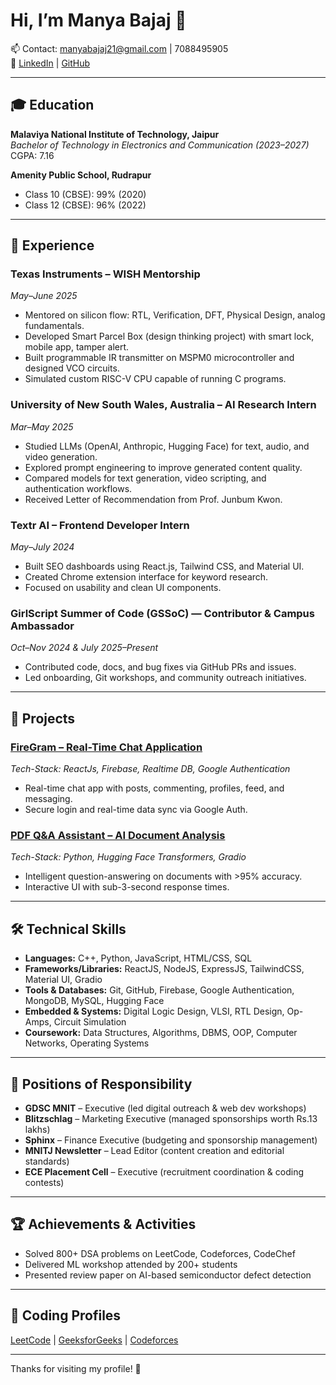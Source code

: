 # Hi, I’m Manya Bajaj 👋

📫 Contact: manyabajaj21@gmail.com | 7088495905  
🔗 [LinkedIn](https://linkedin.com/in/bajaj-manya2003) | [GitHub](https://github.com/manyabajaj21)

---

## 🎓 Education
**Malaviya National Institute of Technology, Jaipur**  
_Bachelor of Technology in Electronics and Communication (2023–2027)_  
CGPA: 7.16

**Amenity Public School, Rudrapur**  
- Class 10 (CBSE): 99% (2020)  
- Class 12 (CBSE): 96% (2022)

---

## 💼 Experience

### Texas Instruments – WISH Mentorship  
_May–June 2025_  
- Mentored on silicon flow: RTL, Verification, DFT, Physical Design, analog fundamentals.  
- Developed Smart Parcel Box (design thinking project) with smart lock, mobile app, tamper alert.  
- Built programmable IR transmitter on MSPM0 microcontroller and designed VCO circuits.  
- Simulated custom RISC-V CPU capable of running C programs.

### University of New South Wales, Australia – AI Research Intern  
_Mar–May 2025_  
- Studied LLMs (OpenAI, Anthropic, Hugging Face) for text, audio, and video generation.  
- Explored prompt engineering to improve generated content quality.  
- Compared models for text generation, video scripting, and authentication workflows.  
- Received Letter of Recommendation from Prof. Junbum Kwon.

### Textr AI – Frontend Developer Intern  
_May–July 2024_  
- Built SEO dashboards using React.js, Tailwind CSS, and Material UI.  
- Created Chrome extension interface for keyword research.  
- Focused on usability and clean UI components.

### GirlScript Summer of Code (GSSoC) — Contributor & Campus Ambassador  
_Oct–Nov 2024 & July 2025–Present_  
- Contributed code, docs, and bug fixes via GitHub PRs and issues.  
- Led onboarding, Git workshops, and community outreach initiatives.

---

## 🚀 Projects

### [FireGram – Real-Time Chat Application](https://github.com/manyabajaj21/Fire-Gram)  
_Tech-Stack: ReactJs, Firebase, Realtime DB, Google Authentication_  
- Real-time chat app with posts, commenting, profiles, feed, and messaging.  
- Secure login and real-time data sync via Google Auth.

### [PDF Q&A Assistant – AI Document Analysis](https://github.com/manyabajaj21/Document-Q-A-A)  
_Tech-Stack: Python, Hugging Face Transformers, Gradio_  
- Intelligent question-answering on documents with >95% accuracy.  
- Interactive UI with sub-3-second response times.

---

## 🛠️ Technical Skills

- **Languages:** C++, Python, JavaScript, HTML/CSS, SQL  
- **Frameworks/Libraries:** ReactJS, NodeJS, ExpressJS, TailwindCSS, Material UI, Gradio  
- **Tools & Databases:** Git, GitHub, Firebase, Google Authentication, MongoDB, MySQL, Hugging Face  
- **Embedded & Systems:** Digital Logic Design, VLSI, RTL Design, Op-Amps, Circuit Simulation  
- **Coursework:** Data Structures, Algorithms, DBMS, OOP, Computer Networks, Operating Systems

---

## 📌 Positions of Responsibility

- **GDSC MNIT** – Executive (led digital outreach & web dev workshops)  
- **Blitzschlag** – Marketing Executive (managed sponsorships worth Rs.13 lakhs)  
- **Sphinx** – Finance Executive (budgeting and sponsorship management)  
- **MNITJ Newsletter** – Lead Editor (content creation and editorial standards)  
- **ECE Placement Cell** – Executive (recruitment coordination & coding contests)

---

## 🏆 Achievements & Activities

- Solved 800+ DSA problems on LeetCode, Codeforces, CodeChef  
- Delivered ML workshop attended by 200+ students  
- Presented review paper on AI-based semiconductor defect detection  

---

## 🔗 Coding Profiles

[LeetCode](https://leetcode.com/manyabajaj21) | [GeeksforGeeks](https://auth.geeksforgeeks.org/user/manyabajaj21) | [Codeforces](https://codeforces.com/profile/manyabajaj21)

---

Thanks for visiting my profile! 🚀
